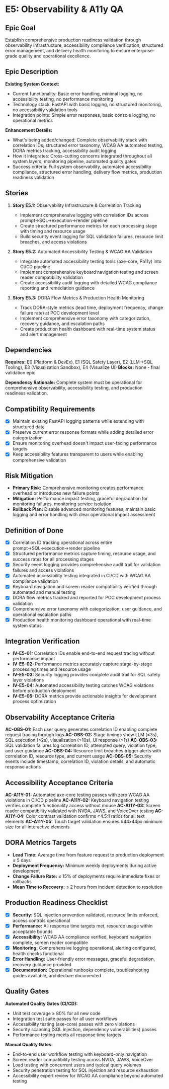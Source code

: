 # E5: Observability & A11y QA

## Epic Goal

Establish comprehensive production readiness validation through observability infrastructure, accessibility compliance verification, structured error management, and delivery health monitoring to ensure enterprise-grade quality and operational excellence.

## Epic Description

**Existing System Context:**

- Current functionality: Basic error handling, minimal logging, no accessibility testing, no performance monitoring
- Technology stack: FastAPI with basic logging, no structured monitoring, no accessibility validation tools
- Integration points: Simple error responses, basic console logging, no operational metrics

**Enhancement Details:**

- What's being added/changed: Complete observability stack with correlation IDs, structured error taxonomy, WCAG AA automated testing, DORA metrics tracking, accessibility audit logging
- How it integrates: Cross-cutting concerns integrated throughout all system layers, monitoring pipeline, automated quality gates
- Success criteria: Full system observability, automated accessibility compliance, structured error handling, delivery flow metrics, production readiness validation

## Stories

1. **Story E5.1:** Observability Infrastructure & Correlation Tracking  
   - Implement comprehensive logging with correlation IDs across prompt→SQL→execution→render pipeline
   - Create structured performance metrics for each processing stage with timing and resource usage
   - Build security event logging for SQL validation failures, resource limit breaches, and access violations

2. **Story E5.2:** Automated Accessibility Testing & WCAG AA Validation
   - Integrate automated accessibility testing tools (axe-core, Pa11y) into CI/CD pipeline
   - Implement comprehensive keyboard navigation testing and screen reader compatibility validation
   - Create accessibility audit logging with detailed WCAG compliance reporting and remediation guidance

3. **Story E5.3:** DORA Flow Metrics & Production Health Monitoring
   - Track DORA-style metrics (lead time, deployment frequency, change failure rate) at POC development level
   - Implement comprehensive error taxonomy with categorization, recovery guidance, and escalation paths
   - Create production health dashboard with real-time system status and alert management

## Dependencies

**Requires:** E0 (Platform & DevEx), E1 (SQL Safety Layer), E2 (LLM→SQL Tooling), E3 (Visualization Sandbox), E4 (Visualize UI)
**Blocks:** None - final validation epic

**Dependency Rationale:** Complete system must be operational for comprehensive observability, accessibility testing, and production readiness validation.

## Compatibility Requirements

- [x] Maintain existing FastAPI logging patterns while extending with structured data
- [x] Preserve current error response formats while adding detailed error categorization
- [x] Ensure monitoring overhead doesn't impact user-facing performance targets
- [x] Keep accessibility features transparent to users while enabling comprehensive validation

## Risk Mitigation

- **Primary Risk:** Comprehensive monitoring creates performance overhead or introduces new failure points
- **Mitigation:** Performance impact testing, graceful degradation for monitoring failures, monitoring service isolation
- **Rollback Plan:** Disable advanced monitoring features, maintain basic logging and error handling with clear operational impact assessment

## Definition of Done

- [x] Correlation ID tracking operational across entire prompt→SQL→execution→render pipeline
- [x] Structured performance metrics capture timing, resource usage, and success rates for all processing stages
- [x] Security event logging provides comprehensive audit trail for validation failures and access violations
- [x] Automated accessibility testing integrated in CI/CD with WCAG AA compliance validation
- [x] Keyboard navigation and screen reader compatibility verified through automated and manual testing
- [x] DORA flow metrics tracked and reported for POC development process validation
- [x] Comprehensive error taxonomy with categorization, user guidance, and operational escalation paths
- [x] Production health monitoring dashboard operational with real-time system status

## Integration Verification

- **IV-E5-01:** Correlation IDs enable end-to-end request tracing without performance impact
- **IV-E5-02:** Performance metrics accurately capture stage-by-stage processing times and resource usage
- **IV-E5-03:** Security logging provides complete audit trail for SQL safety layer violations
- **IV-E5-04:** Automated accessibility testing catches WCAG violations before production deployment
- **IV-E5-05:** DORA metrics provide actionable insights for development process optimization

## Observability Acceptance Criteria

**AC-OBS-01:** Each user query generates correlation ID enabling complete request tracing through logs
**AC-OBS-02:** Stage timings show LLM (≤3s), SQL execution (≤2s), visualization (≤10s), UI response (≤1s)
**AC-OBS-03:** SQL validation failures log correlation ID, attempted query, violation type, and user guidance
**AC-OBS-04:** Resource limit breaches trigger alerts with correlation ID, resource type, and current usage
**AC-OBS-05:** Security events include timestamp, correlation ID, violation details, and automatic response actions

## Accessibility Acceptance Criteria

**AC-A11Y-01:** Automated axe-core testing passes with zero WCAG AA violations in CI/CD pipeline
**AC-A11Y-02:** Keyboard navigation testing verifies complete functionality access without mouse
**AC-A11Y-03:** Screen reader compatibility validated with NVDA, JAWS, and VoiceOver testing
**AC-A11Y-04:** Color contrast validation confirms ≥4.5:1 ratios for all text elements
**AC-A11Y-05:** Touch target validation ensures ≥44x44px minimum size for all interactive elements

## DORA Metrics Targets

- **Lead Time:** Average time from feature request to production deployment ≤ 5 days
- **Deployment Frequency:** Minimum weekly deployments during active development
- **Change Failure Rate:** ≤ 15% of deployments require immediate fixes or rollbacks
- **Mean Time to Recovery:** ≤ 2 hours from incident detection to resolution

## Production Readiness Checklist

- [x] **Security:** SQL injection prevention validated, resource limits enforced, access controls operational
- [x] **Performance:** All response time targets met, resource usage within acceptable bounds
- [x] **Accessibility:** WCAG AA compliance verified, keyboard navigation complete, screen reader compatible
- [x] **Monitoring:** Comprehensive logging operational, alerting configured, health checks functional
- [x] **Error Handling:** User-friendly error messages, graceful degradation, recovery guidance provided
- [x] **Documentation:** Operational runbooks complete, troubleshooting guides available, architecture documented

## Quality Gates

**Automated Quality Gates (CI/CD):**
- Unit test coverage ≥ 80% for all new code
- Integration test suite passes for all user workflows
- Accessibility testing (axe-core) passes with zero violations
- Security scanning (SQL injection, dependency vulnerabilities) passes
- Performance testing meets all response time targets

**Manual Quality Gates:**
- End-to-end user workflow testing with keyboard-only navigation
- Screen reader compatibility testing across NVDA, JAWS, VoiceOver
- Load testing with concurrent users and typical query volumes
- Security penetration testing for SQL injection and resource exhaustion
- Accessibility expert review for WCAG AA compliance beyond automated testing
